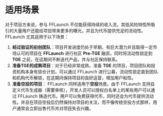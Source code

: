 # 适用场景

对于项目方来说，参与 FFLaunch 不仅能获得持续的收入流，其低风险特性所吸引的大量用户还能给项目带来更多的曝光，并且为代币提供充足的流动性。FFLaunch 尤其适用于以下场景：

1. **经过验证的初创团队**：项目开发进度仍处于早期，有巨大潜力并且取得一定市场认可的项目在 **FFLaunch** 进行社区 **Pre-TGE** 融资，同时将流动性锁定到 **TGE** 之前，在这期间不断迭代产品，并与社区保持联系。
2. **准备TGE的成熟项目**：对于已经非常成熟，准备 **TGE** 的项目，项目团队和投资机构本身有锁仓计划，可以通过 FFLaunch 进行公募，流动性锁定直到团队和机构代币解锁，在这期间保持项目的良好运营，增加用户粘性。
3. **准备空投的项目**： FFLaunch 同样适用于**空投**场景。由于 FFLaunch 支持自定义代币生成器（需要审核），开发人员可以授权白名单上的某些用户可以通过 FFLaunch 铸造代币。用户可以免费获得代币，同时还会为代币提供流动性。并且在项目空投后仍然保持对项目的关注，而不像传统空投方式那样，用户通常会立即出售代币并对项目失去兴趣。
